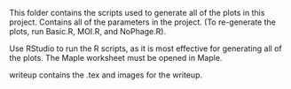 This folder contains the scripts used to generate all of the plots in this project. Contains all of the parameters in the project. (To re-generate the plots, run Basic.R, MOI.R, and NoPhage.R).

Use RStudio to run the R scripts, as it is most effective for generating all of the plots.  The Maple worksheet must be opened in Maple.

writeup contains the .tex and images for the writeup.
